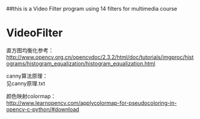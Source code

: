 ##this is a Video Filter program using 14 filters for multimedia course

# VideoFilter

直方图均衡化参考：  
http://www.opencv.org.cn/opencvdoc/2.3.2/html/doc/tutorials/imgproc/histograms/histogram_equalization/histogram_equalization.html

canny算法原理：  
见canny原理.txt

颜色映射colormap：  
http://www.learnopencv.com/applycolormap-for-pseudocoloring-in-opencv-c-python/#download





